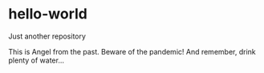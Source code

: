 # hello-world
Just another repository

This is Angel from the past. Beware of the pandemic!
And remember, drink plenty of water...
